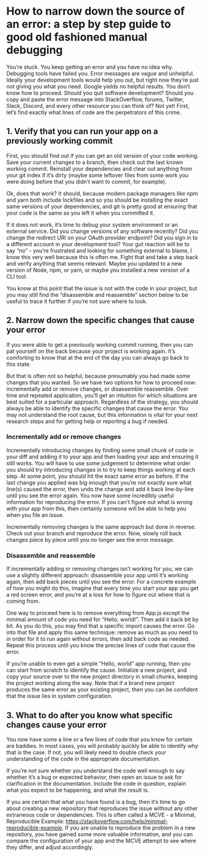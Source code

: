 # How to narrow down the source of an error: a step by step guide to good old fashioned manual debugging

You’re stuck. You keep getting an error and you have no idea why. Debugging tools have failed you. Error messages are vague and unhelpful. Ideally your development tools would help you out, but right now they’re just not giving you what you need. Google yields no helpful results. You don’t know how to proceed. Should you quit software development? Should you copy and paste the error message into StackOverflow, forums, Twitter, Slack, Discord, and every other resource you can think of? Not yet! First, let’s find exactly what lines of code are the perpetrators of this crime.

## 1. Verify that you can run your app on a previously working commit

First, you should find out if you can get an old version of your code working. Save your current changes to a branch, then check out the last known working commit. Reinstall your dependencies and clear out anything from your git index if it’s dirty (maybe some leftover files from some work you were doing before that you didn’t want to commit, for example).

Ok, does that work? It should, because modern package managers like npm and yarn both include lockfiles and so you should be installing the exact same versions of your dependencies, and git is pretty good at ensuring that your code is the same as you left it when you committed it.

If it does not work, it’s time to debug your system environment or an external service. Did you change versions of any software recently? Did you change the redirect URI on your OAuth provider endpoint? Did you sign in to a different account in your development tool? Your gut reaction will be to say “no” - you’re frustrated and looking for something external to blame, I know this very well because this is often me. Fight that and take a step back and verify anything that seems relevant. Maybe you updated to a new version of Node, npm, or yarn, or maybe you installed a new version of a CLI tool.

You know at this point that the issue is not with the code in your project, but you may still find the “disassemble and reassemble” section below to be useful to trace it further if you’re not sure where to look.

## 2. Narrow down the specific changes that cause your error

If you were able to get a previously working commit running, then you can pat yourself on the back because your project is working again. It’s comforting to know that at the end of the day you can always go back to this state.

But that is often not so helpful, because presumably you had made some changes that you wanted. So we have two options for how to proceed now: incrementally add or remove changes, or disassemble reassemble. Over time and repeated application, you’ll get an intuition for which situations are best suited for a particular approach. Regardless of the strategy, you should always be able to identify the specific changes that cause the error. You may not understand the root cause, but this information is vital for your next research steps and for getting help or reporting a bug if needed.

### Incrementally add or remove changes

Incrementally introducing changes by finding some small chunk of code in your diff and adding it to your app and then loading your app and ensuring it still works. You will have to use some judgement to determine what order you should try introducing changes in to try to keep things working at each step. At some point, you should hit the exact same error as before. If the last change you applied was big enough that you’re not exactly sure what line(s) caused the error, then undo the change and add it back line-by-line until you see the error again. You now have some incredibly useful information for reproducing the error. If you can’t figure out what is wrong with your app from this, then certainly someone will be able to help you when you file an issue.

Incrementally removing changes is the same approach but done in reverse. Check out your branch and reproduce the error. Now, slowly roll back changes piece by piece until you no longer see the error message.

### Disassemble and reassemble

If incrementally adding or removing changes isn’t working for you, we can use a slightly different approach: disassemble your app until it’s working again, then add back pieces until you see the error. For a concrete example of how you might do this, imagine that every time you start your app you get a red screen error, and you’re at a loss for how to figure out where that is coming from.

One way to proceed here is to remove everything from App.js except the minimal amount of code you need for “Hello, world!”. Then add it back bit by bit. As you do this, you may find that a specific import causes the error. Go into that file and apply this same technique: remove as much as you need to in order for it to run again without errors, then add back code as needed. Repeat this process until you know the precise lines of code that cause the error.

If you’re unable to even get a simple “Hello, world” app running, then you can start from scratch to identify the cause. Initialize a new project, and copy your source over to the new project directory in small chunks, keeping the project working along the way. Note that if a brand new project produces the same error as your existing project, then you can be confident that the issue lies in system configuration.

## 3. What to do after you know what specific changes cause your error

You now have some a line or a few lines of code that you know for certain are baddies. In most cases, you will probably quickly be able to identify why that is the case. If not, you will likely need to double check your understanding of the code in the appropriate documentation.

If you’re not sure whether you understand the code well enough to say whether it’s a bug or expected behavior, then open an issue to ask for clarification in the documentation. Include the code in question, explain what you expect to be happening, and what the result is.

If you are certain that what you have found is a bug, then it’s time to go about creating a new repository that reproduces the issue without any other extraneous code or dependencies. This is often called a MCVE - a Minimal, Reproducible Example: https://stackoverflow.com/help/minimal-reproducible-example. If you are unable to reproduce the problem in a new repository, you have gained some more valuable information, and you can compare the configuration of your app and the MCVE attempt to see where they differ, and adjust accordingly.
